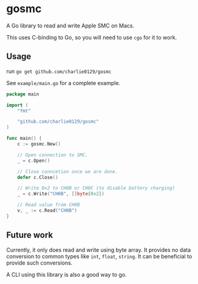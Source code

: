 # gosmc

A Go library to read and write Apple SMC on Macs.

This uses C-binding to Go, so you will need to use `cgo` for it to work.

## Usage

run `go get github.com/charlie0129/gosmc`

See `example/main.go` for a complete example.

```go
package main

import (
	"fmt"

	"github.com/charlie0129/gosmc"
)

func main() {
	c := gosmc.New()

	// Open connection to SMC.
	_ = c.Open()

	// Close conncetion once we are done.
	defer c.Close()

	// Write 0x2 to CH0B or CH0C (to disable battery charging)
	_ = c.Write("CH0B", []byte{0x2})

	// Read value from CH0B
	v, _ := c.Read("CH0B")
}
```

## Future work

Currently, it only does read and write using byte array. It provides no data conversion to common types like `int`, `float`, `string`. It can be beneficial to provide such conversions.

A CLI using this library is also a good way to go.
